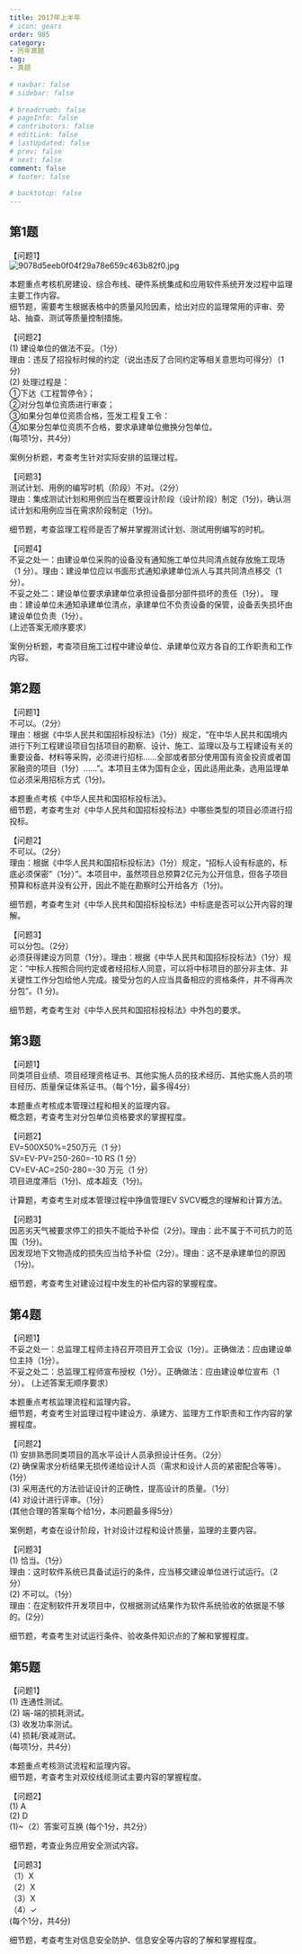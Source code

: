 ```yaml
---  
title: 2017年上半年  
# icon: gears  
order: 985  
category:  
- 历年真题  
tag:  
- 真题  
  
# navbar: false  
# sidebar: false  
  
# breadcrumb: false  
# pageInfo: false  
# contributors: false  
# editLink: false  
# lastUpdated: false  
# prev: false  
# next: false  
comment: false  
# footer: false  
  
# backtotop: false  
---  
```

## 第1题 ##

【问题1】  
![9078d5eeb0f04f29a78e659c463b82f0.jpg][]  
  
本题重点考核机房建设、综合布线、硬件系统集成和应用软件系统开发过程中监理主要工作内容。  
细节题，需要考生根据表格中的质量风险因素，给出对应的监理常用的评审、旁站、抽查、测试等质量控制措施。  
  
【问题2】  
(1) 建设单位的做法不妥。（1分）  
理由：违反了招投标时候的约定（说出违反了合同约定等相关意思均可得分）（1分)  
(2) 处理过程是：  
①下达《工程暂停令》；  
②对分包单位资质进行审查；  
③如果分包单位资质合格，签发工程复工令：  
④如果分包单位资质不合格，要求承建单位撤换分包单位。  
(每项1分，共4分）  
  
案例分析题，考查考生针对实际安排的监理过程。  
  
【问题3】  
测试计划、用例的编写时机（阶段）不对。（2分）  
理由：集成测试计划和用例应当在概要设计阶段（设计阶段）制定（1分)，确认测 试计划和用例应当在需求阶段制定（1分)。  
  
细节题，考查监理工程师是否了解并掌握测试计划、测试用例编写的时机。  
  
  
【问题4】  
不妥之处一：由建设单位采购的设备没有通知施工单位共同清点就存放施工现场（1 分）。理由：建设单位应以书面形式通知承建单位派人与其共同清点移交（1分）。  
不妥之处二：建设单位要求承建单位承担设备部分部件损坏的责任（1分）。 理由：建设单位未通知承建单位清点，承建单位不负责设备的保管，设备丢失损坏由建设单位负责（1分）。  
(上述答案无顺序要求）  
  
案例分析题，考查项目施工过程中建设单位、承建单位双方各自的工作职责和工作内容。  


## 第2题 ##

【问题1】  
不可以。（2分）  
理由：根据《中华人民共和国招标投标法》（1分）规定，“在中华人民共和国境内进行下列工程建设项目包括项目的勘察、设计、施工、监理以及与工程建设有关的重要设备、材料等采购，必须进行招标……全部或者部分使用国有资金投资或者国家融资的项目（1分）……”。本项目主体为国有企业，因此适用此条，选用监理单位必须采用招标方式（1分)。  
  
本题重点考核《中华人民共和国招标投标法》。  
细节题，考查考生对《中华人民共和国招标投标法》中哪些类型的项目必须进行招投标。  
  
【问题2】  
不可以。（2分）  
理由：根据《中华人民共和国招标投标法》（1分）规定，“招标人设有标底的，标底必须保密”（1分）”。本项目中，虽然项目总预算2亿元为公开信息，但各子项目预算和标底并没有公开，因此不能在勘察时公开给各方（1分)。  
  
细节题，考查考生对《中华人民共和国招标投标法》中标底是否可以公开内容的理解。  
  
【问题3】  
可以分包。（2分）  
必须获得建设方同意（1分）。理由：根据《中华人民共和国招标投标法》（1分）规定：“中标人按照合同约定或者经招标人同意，可以将中标项目的部分非主体、非关键性工作分包给他人完成。接受分包的人应当具备相应的资格条件，并不得再次分包”。(1 分)。  
  
细节题，考查考生对《中华人民共和国招标投标法》中外包的要求。  


## 第3题 ##

【问题1】  
同类项目业绩、项目经理资格证书、其他实施人员的技术经历、其他实施人员的项目经历、质量保证体系证书。（每个1分，最多得4分）  
  
本题重点考核成本管理过程和相关的监理内容。  
概念题，考查考生对分包单位资格要求的掌握程度。  
  
【问题2】  
EV=500X50%=250万元（1 分）  
SV=EV-PV=250-260=-10 RS (1 分）  
CV=EV-AC=250-280=-30 万元（1 分）  
项目进度滞后（1分)、成本超支（1分)。  
  
计算题，考查考生对成本管理过程中挣值管理EV SVCV概念的理解和计算方法。  
  
【问题3】  
因恶劣天气被要求停工的损失不能给予补偿（2分)。理由：此不属于不可抗力的范围（1分)。  
因发现地下文物造成的损失应当给予补偿（2分）。理由：这不是承建单位的原因（1分)。  
  
细节题，考查考生对建设过程中发生的补偿内容的掌握程度。  


## 第4题 ##

【问题1】  
不妥之处一：总监理工程师主持召开项目开工会议（1分）。正确做法：应由建设单位主持（1分）。  
不妥之处二：总监理工程师宣布授权（1分）。正确做法：应由建设单位宣布（1分）。 (上述答案无顺序要求）  
  
本题重点考核监理流程和监理内容。  
细节题，考查考生对监理过程中建设方、承建方、监理方工作职责和工作内容的掌握程度。  
  
【问题2】  
(1) 安排熟悉同类项目的高水平设计人员承担设计任务。（2分）  
(2) 确保需求分析结果无损传递给设计人员（需求和设计人员的紧密配合等等）。 (1分）  
(3) 采用迭代的方法验证设计的正确性，提高设计的质量。（1分）  
(4) 对设计进行评审。（1分）  
(其他合理的答案每个给1分，本问题最多得5分）  
  
案例题，考查在设计阶段，针对设计过程和设计质量，监理的主要内容。  
  
【问题3】  
(1) 恰当。（1分）  
理由：这时软件系统已具备试运行的条件，应当移交建设单位进行试运行。（2分）  
(2) 不可以。（1分）  
理由：在定制软件开发项目中，仅根据测试结果作为软件系统验收的依据是不够的。(2分）  
  
细节题，考查考生对试运行条件、验收条件知识点的了解和掌握程度。  


## 第5题 ##

【问题1】  
(1) 连通性测试。  
(2) 端-端的损耗测试。  
(3) 收发功率测试。  
(4) 损耗/衰减测试。  
(每项1分，共4分）  
  
本题重点考核测试流程和监理内容。  
细节题，考查考生对双绞线缆测试主要内容的掌握程度。  
  
【问题2】  
(1) A  
(2) D  
(1)~（2）答案可互换 (每个1分，共2分）  
  
细节题，考查业务应用安全测试内容。  
  
【问题3】  
（1）Х  
（2）Х  
（3）Х  
（4）✓  
(每个1分，共4分)  
  
细节题，考查考生对信息安全防护、信息安全等内容的了解和掌握程度。  



[9078d5eeb0f04f29a78e659c463b82f0.jpg]: https://www.xkxxkx.cn/file/exam/software/信息系统监理师/案例/第1题/9078d5eeb0f04f29a78e659c463b82f0.jpg
